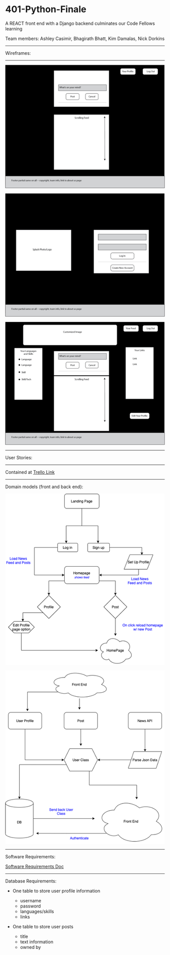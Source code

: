# 401-Python-Finale
A REACT front end with a Django backend culminates our Code Fellows learning

Team members: Ashley Casimir, Bhagirath Bhatt, Kim Damalas, Nick Dorkins

------------
Wireframes:

--------------


![landing page](./assets/home-page.png)

![log in page](./assets/login-or-signup-page.png)

![profile page](./assets/profile-page.png)

------------
User Stories:

------------

Contained at [Trello Link](https://trello.com/b/JSQhGSxY/talk-dev-to-me)

-----------
Domain models (front and back end):

![Front End DM](./assets/TDTM_FrontEnd.png)

![Front End DM](./assets/TDTM_BackEnd.png)

---------
Software Requirements:

[Software Requirements Doc](./requirements.md)

-------------
Database Requirements:

- One table to store user profile information
    - username
    - password
    - languages/skills
    - links


- One table to store user posts
    - title
    - text information
    - owned by
    

